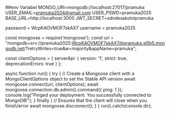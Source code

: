 ##env Variabel
MONGO_URI=mongodb://localhost:27017/pramuka
USER_EMAIL=pramuka2024@gmail.com
USER_PSWD=pramuka2025
BASE_URL=http://localhost:3000
JWT_SECRET=sdndesakolotpramuka

password = WcpKAOVMOF7skAX7
username = pramuka2025

const mongoose = require('mongoose');
const uri = "mongodb+srv://pramuka2025:WcpKAOVMOF7skAX7@pramuka.xl5h5.mongodb.net/?retryWrites=true&w=majority&appName=pramuka";

const clientOptions = { serverApi: { version: '1', strict: true, deprecationErrors: true } };

async function run() {
try {
// Create a Mongoose client with a MongoClientOptions object to set the Stable API version
await mongoose.connect(uri, clientOptions);
await mongoose.connection.db.admin().command({ ping: 1 });
console.log("Pinged your deployment. You successfully connected to MongoDB!");
} finally {
// Ensures that the client will close when you finish/error
await mongoose.disconnect();
}
}
run().catch(console.dir);
